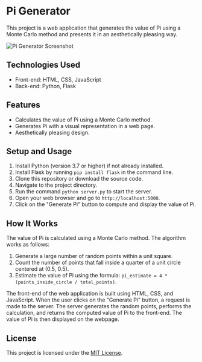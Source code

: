 # Pi Generator

This project is a web application that generates the value of Pi using a Monte Carlo method and presents it in an aesthetically pleasing way.

![Pi Generator Screenshot](screenshot.png)

## Technologies Used

- Front-end: HTML, CSS, JavaScript
- Back-end: Python, Flask

## Features

- Calculates the value of Pi using a Monte Carlo method.
- Generates Pi with a visual representation in a web page.
- Aesthetically pleasing design.

## Setup and Usage

1. Install Python (version 3.7 or higher) if not already installed.
2. Install Flask by running `pip install flask` in the command line.
3. Clone this repository or download the source code.
4. Navigate to the project directory.
5. Run the command `python server.py` to start the server.
6. Open your web browser and go to `http://localhost:5000`.
7. Click on the "Generate Pi" button to compute and display the value of Pi.

## How It Works

The value of Pi is calculated using a Monte Carlo method. The algorithm works as follows:

1. Generate a large number of random points within a unit square.
2. Count the number of points that fall inside a quarter of a unit circle centered at (0.5, 0.5).
3. Estimate the value of Pi using the formula: `pi_estimate = 4 * (points_inside_circle / total_points)`.

The front-end of the web application is built using HTML, CSS, and JavaScript. When the user clicks on the "Generate Pi" button, a request is made to the server. The server generates the random points, performs the calculation, and returns the computed value of Pi to the front-end. The value of Pi is then displayed on the webpage.

## License

This project is licensed under the [MIT License](LICENSE).
